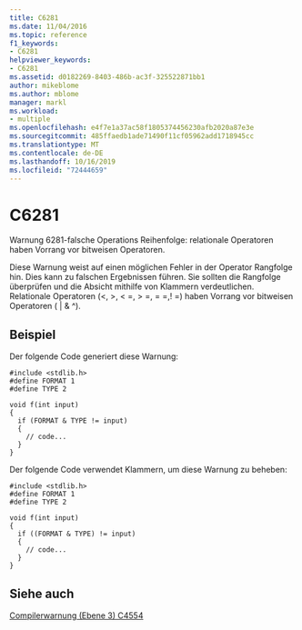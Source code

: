 ```yaml
---
title: C6281
ms.date: 11/04/2016
ms.topic: reference
f1_keywords:
- C6281
helpviewer_keywords:
- C6281
ms.assetid: d0182269-8403-486b-ac3f-325522871bb1
author: mikeblome
ms.author: mblome
manager: markl
ms.workload:
- multiple
ms.openlocfilehash: e4f7e1a37ac58f1805374456230afb2020a87e3e
ms.sourcegitcommit: 485ffaedb1ade71490f11cf05962add1718945cc
ms.translationtype: MT
ms.contentlocale: de-DE
ms.lasthandoff: 10/16/2019
ms.locfileid: "72444659"
---
```

# <a name="c6281"></a>C6281
Warnung 6281-falsche Operations Reihenfolge: relationale Operatoren haben Vorrang vor bitweisen Operatoren.

 Diese Warnung weist auf einen möglichen Fehler in der Operator Rangfolge hin. Dies kann zu falschen Ergebnissen führen. Sie sollten die Rangfolge überprüfen und die Absicht mithilfe von Klammern verdeutlichen. Relationale Operatoren (\<, >, \< =, > =, = =,! =) haben Vorrang vor bitweisen Operatoren ( &#124; & ^).

## <a name="example"></a>Beispiel
 Der folgende Code generiert diese Warnung:

```
#include <stdlib.h>
#define FORMAT 1
#define TYPE 2

void f(int input)
{
  if (FORMAT & TYPE != input)
  {
    // code...
  }
}
```

 Der folgende Code verwendet Klammern, um diese Warnung zu beheben:

```
#include <stdlib.h>
#define FORMAT 1
#define TYPE 2

void f(int input)
{
  if ((FORMAT & TYPE) != input)
  {
    // code...
  }
}
```

## <a name="see-also"></a>Siehe auch
 [Compilerwarnung (Ebene 3) C4554](/cpp/error-messages/compiler-warnings/compiler-warning-level-3-c4554)
